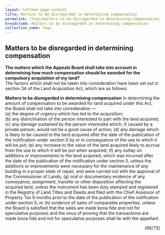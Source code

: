 ```yaml
---
layout: leftnav-page-content
title: Matters to be disregarded in determining compensation
permalink: /faqs/matters-to-be-disregarded-in-determining-compensation/
breadcrumb: Matters to be disregarded in determining compensation
collection_name: faqs
---
```


Matters to be disregarded in determining compensation
---
**The matters which the Appeals Board shall take into account in determining how much compensation should be awarded for the compulsory acquisition of my land?**
<br>
The factors which shall not be taken into consideration have been set out in section 34 of the Land Acquisition Act, which are as follows:
<br>


   **Matters to be disregarded in determining compensation**
In determining the amount of compensation to be awarded for land acquired under this Act, the Board shall not take into consideration —
<br>
    (a)     the degree of urgency which has led to the acquisition;<br>
    (b)    any disinclination of the person interested to part with the land acquired;
    (c)    any damage sustained by the person interested which, if caused by a private person, would not be a good cause of action;
    (d)   any damage which is likely to be caused to the land acquired after the date of the publication of the notification under section 5 by or in consequence of the use to which it will be put;
    (e)  any increase to the value of the land acquired likely to accrue from the use to which it will be put when acquired;
    (f)    any outlay on additions or improvements to the land acquired, which was incurred after the date of the publication of the notification under section 5, unless the additions or improvements were necessary for the maintenance of any building in a proper state of repair, and were carried out with the approval of the Commissioner of Lands;
    (g) oral or documentary evidence of any conveyance, assignment, transfer or other disposition affecting the acquired land, unless the instrument has been duly stamped and registered in the Registry of Land Titles and Deeds and filed with the Chief Assessor of Property Tax 6 months prior to the date of the publication of the notification under section 5; or
    (h)   evidence of sales of comparable properties, unless the Board is satisfied that the sales are made bona fide and not for speculative purposes and the onus of proving that the transactions are made bona fide and not for speculative purposes shall lie with the appellant.

<div style="text-align: right"> [66/73] </div>
